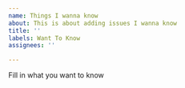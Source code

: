 ```yaml
---
name: Things I wanna know
about: This is about adding issues I wanna know
title: ''
labels: Want To Know
assignees: ''

---
```


Fill in what you want to know
